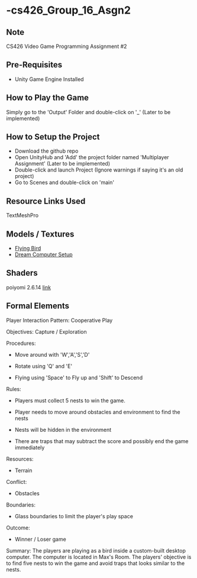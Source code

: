 # -cs426_Group_16_Asgn2

## Note
CS426 Video Game Programming Assignment #2

## Pre-Requisites
* Unity Game Engine Installed

## How to Play the Game
Simply go to the 'Output' Folder and double-click on '_' (Later to be implemented)

## How to Setup the Project
* Download the github repo
* Open UnityHub and 'Add' the project folder named 'Multiplayer Assignment' (Later to be implemented)
* Double-click and launch Project (Ignore warnings if saying it's an old project)
* Go to Scenes and double-click on 'main'

## Resource Links Used
TextMeshPro

## Models / Textures  
* [Flying Bird](https://sketchfab.com/3d-models/flying-bird-eb843194e06d429ebef7dd4aa7e265c1)
* [Dream Computer Setup](https://sketchfab.com/3d-models/dream-computer-setup-82f78bbaf2d34f01af854a52151dbf49)

## Shaders
poiyomi 2.6.14 [link](https://github.com/poiyomi/PoiyomiToonShader/tree/a636bf47daec2b967ec62dba94dd9d94197e1e26)

## Formal Elements
Player Interaction Pattern: Cooperative Play 

Objectives: Capture / Exploration

Procedures:

  - Move around with 'W','A','S','D'

  - Rotate using 'Q' and 'E'

  - Flying using 'Space' to Fly up and 'Shift' to Descend 

Rules: 

  - Players must collect 5 nests to win the game.

  - Player needs to move around obstacles and environment to find the nests

  - Nests will be hidden in the environment
  
  - There are traps that may subtract the score and possibly end the game immediately

Resources:

 - Terrain

Conflict:

 - Obstacles

Boundaries:
 - Glass boundaries to limit the player's play space
 
Outcome:
 - Winner / Loser game 
 
Summary:
 The players are playing as a bird inside a custom-built desktop computer. The computer is located in Max's Room.
 The players' objective is to find five nests to win the game and avoid traps that looks similar to the nests. 
